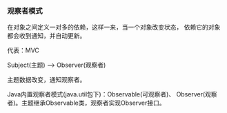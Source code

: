 ### 观察者模式

在对象之间定义一对多的依赖，这样一来，当一个对象改变状态，
依赖它的对象都会收到通知，并自动更新。

代表：MVC

Subject(主题) --> Observer(观察者)

主题数据改变，通知观察者。

Java内置观察者模式(java.util包下)：Observable(可观察者)、
Observer(观察者)。主题继承Observable类，观察者实现Observer接口。
